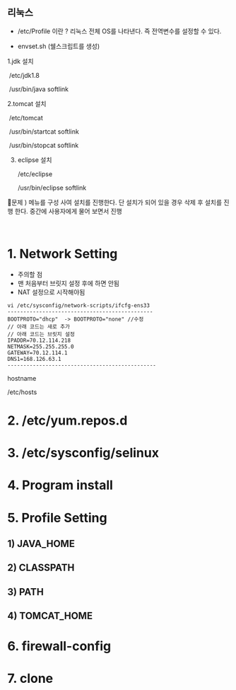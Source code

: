 ## 리눅스

- /etc/Profile 이란 ? 리눅스 전체 OS를 나타낸다.  즉 전역변수를 설정할 수 있다.  



- envset.sh (쉘스크립트를 생성)

1.jdk 설치 

​	/etc/jdk1.8

​	/usr/bin/java softlink



2.tomcat 설치

​	/etc/tomcat

​	/usr/bin/startcat softlink

​	/usr/bin/stopcat softlink



3. eclipse 설치

   /etc/eclipse

   /usr/bin/eclipse softlink

:blue_car:문제 ) 메뉴를 구성 사여 설치를 진행한다. 단 설치가 되어 있을 경우 삭제 후 설치를 진행 한다. 중간에 사용자에게 물어 보면서 진행



​	

# 1. Network Setting

- 주의할 점
- 맨 처음부터 브릿지 설정 후에 하면 안됨
- NAT 설정으로 시작해야됨

```
vi /etc/sysconfig/network-scripts/ifcfg-ens33
----------------------------------------------
BOOTPROTO="dhcp"  -> BOOTPROTO="none" //수정
// 아래 코드는 새로 추가
// 아래 코드는 브릿지 설정
IPADDR=70.12.114.218
NETMASK=255.255.255.0
GATEWAY=70.12.114.1
DNS1=168.126.63.1
-----------------------------------------------
```



hostname

/etc/hosts

# 2. /etc/yum.repos.d



# 3. /etc/sysconfig/selinux



# 4. Program install



# 5. Profile Setting

## 1)  JAVA_HOME

## 2) CLASSPATH

## 3) PATH

## 4) TOMCAT_HOME



# 6. firewall-config



# 7. clone